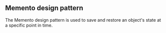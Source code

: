 ## Memento design pattern

The Memento design pattern is used to save and restore an object's state at a specific point in time.